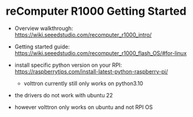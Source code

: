 # reComputer R1000 Getting Started
- Overview walkthrough: https://wiki.seeedstudio.com/recomputer_r1000_intro/
- Getting started guide: https://wiki.seeedstudio.com/recomputer_r1000_flash_OS/#for-linux
- install specific python version on your RPI: https://raspberrytips.com/install-latest-python-raspberry-pi/
    - volttron currently still only works on python3.10

- the drivers do not work with ubuntu 22
- however volttron only works on ubuntu and not RPI OS

```